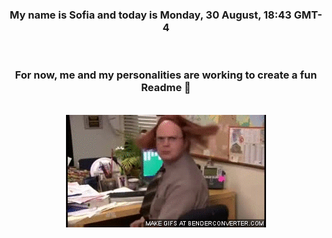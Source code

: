 


<div align="center">
<h3 >My name is Sofia and today is Monday, 30 August, 18:43 GMT-4</h3><br>
<h3 >For now, me and my personalities are working to create a fun Readme 👋
</h3><br>
<img src='img/dwight.gif' alt='working...'/>
</div>
